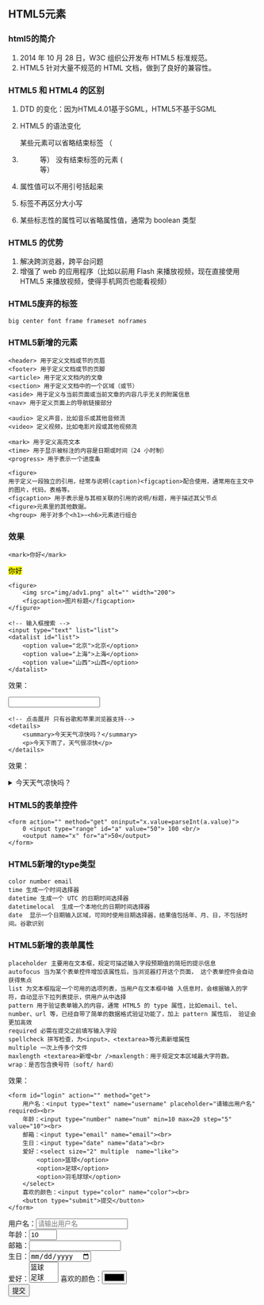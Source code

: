 ## HTML5元素

### html5的简介

1. 2014 年 10 月 28 日，W3C 组织公开发布 HTML5 标准规范。
2. HTML5 针对大量不规范的 HTML 文档，做到了良好的兼容性。

### HTML5 和 HTML4 的区别

1. DTD 的变化：因为HTML4.01基于SGML，HTML5不基于SGML
2. HTML5 的语法变化

    某些元素可以省略结束标签
        （<p> <li> <dt> <dd> 等） 
    没有结束标签的元素
        (<br> 等）

3. 属性值可以不用引号括起来
4. 标签不再区分大小写
5. 某些标志性的属性可以省略属性值，通常为 boolean 类型

### HTML5 的优势

1. 解决跨浏览器，跨平台问题
2. 增强了 web 的应用程序（比如以前用 Flash 来播放视频，现在直接使用 HTML5 来播放视频，使得手机网页也能看视频）

### HTML5废弃的标签
	big center font frame frameset noframes

### HTML5新增的元素 
	<header> 用于定义文档或节的页眉
	<footer> 用于定义文档或节的页脚
	<article> 用于定义文档内的文章
	<section> 用于定义文档中的一个区域（或节）
	<aside> 用于定义与当前页面或当前文章的内容几乎无关的附属信息
	<nav> 用于定义页面上的导航链接部分

	<audio> 定义声音，比如音乐或其他音频流
	<video> 定义视频，比如电影片段或其他视频流
	
	<mark> 用于定义高亮文本
	<time> 用于显示被标注的内容是日期或时间（24 小时制）
	<progress> 用于表示一个进度条

	<figure> 
    用于定义一段独立的引用，经常与说明(caption)<figcaption>配合使用，通常用在主文中的图片，代码，表格等。
	<figcaption> 用于表示是与其相关联的引用的说明/标题，用于描述其父节点
	<figure>元素里的其他数据。
	<hgroup> 用于对多个<h1>~<h6>元素进行组合

### 效果

    <mark>你好</mark>

<mark>你好</mark>

	<figure>
		<img src="img/adv1.png" alt="" width="200">
		<figcaption>图片标题</figcaption>
	</figure>

	<!-- 输入框搜索 -->
    <input type="text" list="list">
    <datalist id="list">
        <option value="北京">北京</option>
        <option value="上海">上海</option>
        <option value="山西">山西</option>
    </datalist>

效果：

<input type="text" list="list">
<datalist id="list">
    <option value="北京">北京</option>
    <option value="上海">上海</option>
    <option value="山西">山西</option>
</datalist>

	<!-- 点击展开 只有谷歌和苹果浏览器支持-->
	<details>
		<summary>今天天气凉快吗？</summary>
		<p>今天下雨了，天气很凉快</p>
	</details>

效果：

<details>
    <summary>今天天气凉快吗？</summary>
    <p>今天下雨了，天气很凉快</p>
</details>

 ### HTML5的表单控件
	<form action="" method="get" oninput="x.value=parseInt(a.value)"> 
		0 <input type="range" id="a" value="50"> 100 <br/>
		<output name="x" for="a">50</output>
	</form>

 ### HTML5新增的type类型
	color number email
	time 生成一个时间选择器
	datetime 生成一个 UTC 的日期时间选择器
	datetimelocal  生成一个本地化的日期时间选择器
	date  显示一个日期输入区域，可同时使用日期选择器，结果值包括年、月、日，不包括时间。谷歌识别

 ### HTML5新增的表单属性
	placeholder 主要用在文本框，规定可描述输入字段预期值的简短的提示信息
	autofocus 当为某个表单控件增加该属性后，当浏览器打开这个页面， 这个表单控件会自动获得焦点
	list 为文本框指定一个可用的选项列表，当用户在文本框中输 入信息时，会根据输入的字符，自动显示下拉列表提示，供用户从中选择
	pattern 用于验证表单输入的内容，通常 HTML5 的 type 属性，比如email、tel、 number、url 等，已经自带了简单的数据格式验证功能了，加上 pattern 属性后， 验证会更加高效
	required 必需在提交之前填写输入字段
	spellcheck 拼写检查，为<input>、<textarea>等元素新增属性
	multiple 一次上传多个文件
	maxlength <textarea>新增<br />maxlength：用于规定文本区域最大字符数。
	wrap：是否包含换号符（soft/ hard） 

效果：

	<form id="login" action="" method="get">
		用户名：<input type="text" name="username" placeholder="请输出用户名" required><br>
		年龄：<input type="number" name="num" min=10 max=20 step="5" value="10"><br>
		邮箱：<input type="email" name="email"><br>
		生日：<input type="date" name="data"><br>  
		爱好：<select size="2" multiple  name="like">
			<option>篮球</option>
			<option>足球</option>
			<option>羽毛球球</option>
		</select>
		喜欢的颜色：<input type="color" name="color"><br>
		<button type="submit">提交</button>
	</form>

<form id="login" action="" method="get">
    用户名：<input type="text" name="username" placeholder="请输出用户名" required><br>
    年龄：<input type="number" name="num" min=10 max=20 step="5" value="10"><br>
    邮箱：<input type="email" name="email"><br>
    生日：<input type="date" name="data"><br>  
    爱好：<select size="2" multiple  name="like">
        <option>篮球</option>
        <option>足球</option>
        <option>羽毛球球</option>
    </select>
    喜欢的颜色：<input type="color" name="color"><br>
    <button type="submit">提交</button>
</form>